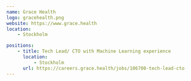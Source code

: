 ```yaml
---
name: Grace Health
logo: gracehealth.png
website: https://www.grace.health
location:
    - Stockholm

positions:
    - title: Tech Lead/ CTO with Machine Learning experience
      location:
          - Stockholm
      url: https://careers.grace.health/jobs/106700-tech-lead-cto
---
```


